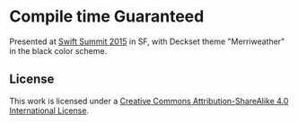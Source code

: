 # Compile time Guaranteed

Presented at [Swift Summit 2015](http://swiftsummit.com) in SF, with Deckset theme "Merriweather" in the black color scheme.

## License

This work is licensed under a [Creative Commons Attribution-ShareAlike 4.0 International License](http://creativecommons.org/licenses/by-sa/4.0/).
